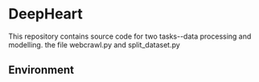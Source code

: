 # DeepHeart

This repository contains source code for two tasks--data processing and modelling.
the file webcrawl.py and split_dataset.py


## Environment
